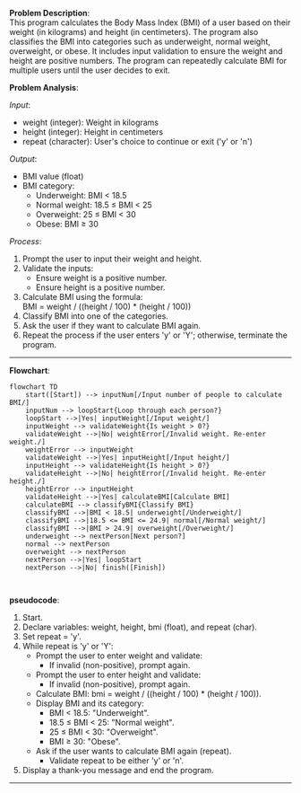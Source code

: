 **Problem Description**:  
This program calculates the Body Mass Index (BMI) of a user based on their weight (in kilograms) and height (in centimeters). The program also classifies the BMI into categories such as underweight, normal weight, overweight, or obese. It includes input validation to ensure the weight and height are positive numbers. The program can repeatedly calculate BMI for multiple users until the user decides to exit.

**Problem Analysis**:  

*Input*:  
- weight (integer): Weight in kilograms  
- height (integer): Height in centimeters  
- repeat (character): User's choice to continue or exit ('y' or 'n')  

*Output*:  
- BMI value (float)  
- BMI category:  
  - Underweight: BMI < 18.5  
  - Normal weight: 18.5 ≤ BMI < 25  
  - Overweight: 25 ≤ BMI < 30  
  - Obese: BMI ≥ 30  

*Process*:  
1. Prompt the user to input their weight and height.
2. Validate the inputs:
   - Ensure weight is a positive number.
   - Ensure height is a positive number.
3. Calculate BMI using the formula:  
   BMI = weight / ((height / 100) * (height / 100))
4. Classify BMI into one of the categories.
5. Ask the user if they want to calculate BMI again.
6. Repeat the process if the user enters 'y' or 'Y'; otherwise, terminate the program.

---
**Flowchart**:

```mermaid
flowchart TD
    start([Start]) --> inputNum[/Input number of people to calculate BMI/]
    inputNum --> loopStart{Loop through each person?}
    loopStart -->|Yes| inputWeight[/Input weight/]
    inputWeight --> validateWeight{Is weight > 0?}
    validateWeight -->|No| weightError[/Invalid weight. Re-enter weight./]
    weightError --> inputWeight
    validateWeight -->|Yes| inputHeight[/Input height/]
    inputHeight --> validateHeight{Is height > 0?}
    validateHeight -->|No| heightError[/Invalid height. Re-enter height./]
    heightError --> inputHeight
    validateHeight -->|Yes| calculateBMI[Calculate BMI]
    calculateBMI --> classifyBMI{Classify BMI}
    classifyBMI -->|BMI < 18.5| underweight[/Underweight/]
    classifyBMI -->|18.5 <= BMI <= 24.9| normal[/Normal weight/]
    classifyBMI -->|BMI > 24.9| overweight[/Overweight/]
    underweight --> nextPerson[Next person?]
    normal --> nextPerson
    overweight --> nextPerson
    nextPerson -->|Yes| loopStart
    nextPerson -->|No| finish([Finish])



```  



**pseudocode**:  

1. Start.  
2. Declare variables: weight, height, bmi (float), and repeat (char).  
3. Set repeat = 'y'.  
4. While repeat is 'y' or 'Y':  
   - Prompt the user to enter weight and validate:
     - If invalid (non-positive), prompt again.
   - Prompt the user to enter height and validate:
     - If invalid (non-positive), prompt again.
   - Calculate BMI: bmi = weight / ((height / 100) * (height / 100)).  
   - Display BMI and its category:
     - BMI < 18.5: "Underweight".  
     - 18.5 ≤ BMI < 25: "Normal weight".  
     - 25 ≤ BMI < 30: "Overweight".  
     - BMI ≥ 30: "Obese".  
   - Ask if the user wants to calculate BMI again (repeat).  
     - Validate repeat to be either 'y' or 'n'.  
5. Display a thank-you message and end the program.

---
